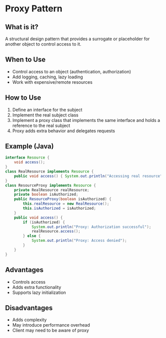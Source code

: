 # Proxy Pattern

## What is it?

A structural design pattern that provides a surrogate or placeholder for another object to control access to it.

## When to Use

- Control access to an object (authentication, authorization)
- Add logging, caching, lazy loading
- Work with expensive/remote resources

## How to Use

1. Define an interface for the subject
2. Implement the real subject class
3. Implement a proxy class that implements the same interface and holds a reference to the real subject
4. Proxy adds extra behavior and delegates requests

## Example (Java)

```java
interface Resource {
    void access();
}
class RealResource implements Resource {
    public void access() { System.out.println("Accessing real resource"); }
}
class ResourceProxy implements Resource {
    private RealResource realResource;
    private boolean isAuthorized;
    public ResourceProxy(boolean isAuthorized) {
        this.realResource = new RealResource();
        this.isAuthorized = isAuthorized;
    }
    public void access() {
        if (isAuthorized) {
            System.out.println("Proxy: Authorization successful");
            realResource.access();
        } else {
            System.out.println("Proxy: Access denied");
        }
    }
}
```

## Advantages

- Controls access
- Adds extra functionality
- Supports lazy initialization

## Disadvantages

- Adds complexity
- May introduce performance overhead
- Client may need to be aware of proxy
